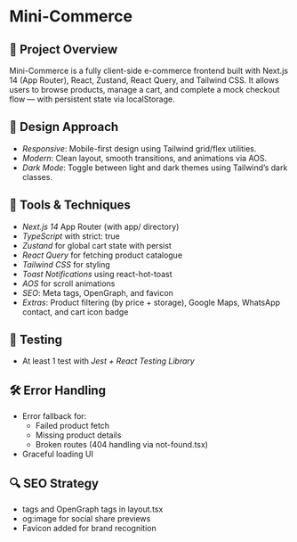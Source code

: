 # Mini-Commerce

## 🛒 Project Overview
Mini-Commerce is a fully client-side e-commerce frontend built with Next.js 14 (App Router), React, Zustand, React Query, and Tailwind CSS. It allows users to browse products, manage a cart, and complete a mock checkout flow — with persistent state via localStorage.

## 🎨 Design Approach
- *Responsive*: Mobile-first design using Tailwind grid/flex utilities.
- *Modern*: Clean layout, smooth transitions, and animations via AOS.
- *Dark Mode*: Toggle between light and dark themes using Tailwind’s dark classes.

## 🧰 Tools & Techniques
- *Next.js 14* App Router (with app/ directory)
- *TypeScript* with strict: true
- *Zustand* for global cart state with persist
- *React Query* for fetching product catalogue
- *Tailwind CSS* for styling
- *Toast Notifications* using react-hot-toast
- *AOS* for scroll animations
- *SEO*: Meta tags, OpenGraph, and favicon
- *Extras*: Product filtering (by price + storage), Google Maps, WhatsApp contact, and cart icon badge

## 🧪 Testing
- At least 1 test with *Jest + React Testing Library*

## 🛠 Error Handling
- Error fallback for:
  - Failed product fetch
  - Missing product details
  - Broken routes (404 handling via not-found.tsx)
- Graceful loading UI

## 🔍 SEO Strategy
- <meta> tags and OpenGraph tags in layout.tsx
- og:image for social share previews
- Favicon added for brand recognition

